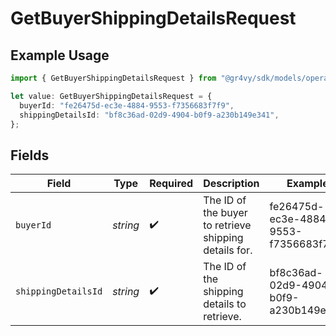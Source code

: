 # GetBuyerShippingDetailsRequest

## Example Usage

```typescript
import { GetBuyerShippingDetailsRequest } from "@gr4vy/sdk/models/operations";

let value: GetBuyerShippingDetailsRequest = {
  buyerId: "fe26475d-ec3e-4884-9553-f7356683f7f9",
  shippingDetailsId: "bf8c36ad-02d9-4904-b0f9-a230b149e341",
};
```

## Fields

| Field                                                 | Type                                                  | Required                                              | Description                                           | Example                                               |
| ----------------------------------------------------- | ----------------------------------------------------- | ----------------------------------------------------- | ----------------------------------------------------- | ----------------------------------------------------- |
| `buyerId`                                             | *string*                                              | :heavy_check_mark:                                    | The ID of the buyer to retrieve shipping details for. | fe26475d-ec3e-4884-9553-f7356683f7f9                  |
| `shippingDetailsId`                                   | *string*                                              | :heavy_check_mark:                                    | The ID of the shipping details to retrieve.           | bf8c36ad-02d9-4904-b0f9-a230b149e341                  |